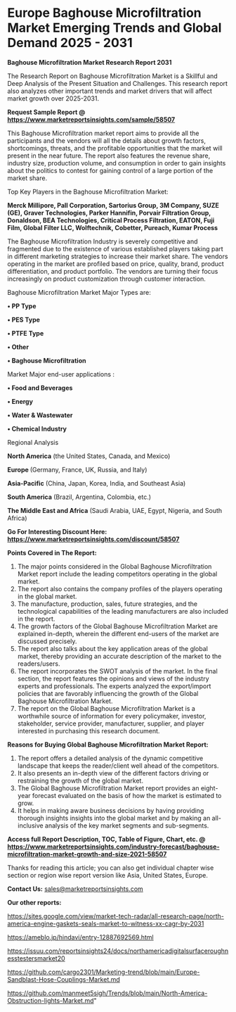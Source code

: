 # Europe Baghouse Microfiltration Market Emerging Trends and Global Demand 2025 - 2031

<strong>Baghouse Microfiltration Market Research Report 2031</strong>

The Research Report on Baghouse Microfiltration Market is a Skillful and Deep Analysis of the Present Situation and Challenges. This research report also analyzes other important trends and market drivers that will affect market growth over 2025-2031.

<strong>Request Sample Report @ <a href=https://www.marketreportsinsights.com/sample/58507>https://www.marketreportsinsights.com/sample/58507</a></strong>

This Baghouse Microfiltration market report aims to provide all the participants and the vendors will all the details about growth factors, shortcomings, threats, and the profitable opportunities that the market will present in the near future. The report also features the revenue share, industry size, production volume, and consumption in order to gain insights about the politics to contest for gaining control of a large portion of the market share.

Top Key Players in the Baghouse Microfiltration Market:

<strong>Merck Millipore, Pall Corporation, Sartorius Group, 3M Company, SUZE (GE), Graver Technologies, Parker Hannifin, Porvair Filtration Group, Donaldson, BEA Technologies, Critical Process Filtration, EATON, Fuji Film, Global Filter LLC, Wolftechnik, Cobetter, Pureach, Kumar Process</strong>

The Baghouse Microfiltration Industry is severely competitive and fragmented due to the existence of various established players taking part in different marketing strategies to increase their market share. The vendors operating in the market are profiled based on price, quality, brand, product differentiation, and product portfolio. The vendors are turning their focus increasingly on product customization through customer interaction.

Baghouse Microfiltration Market Major Types are:

<strong>• PP Type

• PES Type

• PTFE Type

• Other

• Baghouse Microfiltration</strong>

Market Major end-user applications :

<strong>• Food and Beverages

• Energy

• Water & Wastewater

• Chemical Industry</strong>

Regional Analysis

</u><strong><b>North America</b></strong> (the United States, Canada, and Mexico)

<strong><b>Europe </b></strong>(Germany, France, UK, Russia, and Italy)

<strong><b>Asia-Pacific</b></strong> (China, Japan, Korea, India, and Southeast Asia)

<strong><b>South America</b></strong> (Brazil, Argentina, Colombia, etc.)

<strong><b>The Middle East and Africa</b></strong> (Saudi Arabia, UAE, Egypt, Nigeria, and South Africa)

<strong>Go For Interesting Discount Here: <a href=https://www.marketreportsinsights.com/discount/58507>https://www.marketreportsinsights.com/discount/58507</a></strong>

<strong>Points Covered in The Report:</strong>
<ol>
  <li>The major points considered in the Global Baghouse Microfiltration Market report include the leading competitors operating in the global market.</li>
  <li>The report also contains the company profiles of the players operating in the global market.</li>
  <li>The manufacture, production, sales, future strategies, and the technological capabilities of the leading manufacturers are also included in the report.</li>
  <li>The growth factors of the Global Baghouse Microfiltration Market are explained in-depth, wherein the different end-users of the market are discussed precisely.</li>
  <li>The report also talks about the key application areas of the global market, thereby providing an accurate description of the market to the readers/users.</li>
  <li>The report incorporates the SWOT analysis of the market. In the final section, the report features the opinions and views of the industry experts and professionals. The experts analyzed the export/import policies that are favorably influencing the growth of the Global Baghouse Microfiltration Market.</li>
  <li>The report on the Global Baghouse Microfiltration Market is a worthwhile source of information for every policymaker, investor, stakeholder, service provider, manufacturer, supplier, and player interested in purchasing this research document.</li>
</ol>
<strong>Reasons for Buying Global Baghouse Microfiltration Market Report:</strong>

<ol>
  <li>The report offers a detailed analysis of the dynamic competitive landscape that keeps the reader/client well ahead of the competitors.</li>
  <li>It also presents an in-depth view of the different factors driving or restraining the growth of the global market.</li>
  <li>The Global Baghouse Microfiltration Market report provides an eight-year forecast evaluated on the basis of how the market is estimated to grow.</li>
  <li>It helps in making aware business decisions by having providing thorough insights insights into the global market and by making an all-inclusive analysis of the key market segments and sub-segments.</li>
</ol>
<strong>Access full Report Description, TOC, Table of Figure, Chart, etc. @ <a href=https://www.marketreportsinsights.com/industry-forecast/baghouse-microfiltration-market-growth-and-size-2021-58507>https://www.marketreportsinsights.com/industry-forecast/baghouse-microfiltration-market-growth-and-size-2021-58507</a></strong>


Thanks for reading this article; you can also get individual chapter wise section or region wise report version like Asia, United States, Europe.

<strong>Contact Us:</strong>
sales@marketreportsinsights.com

<strong>Our other reports:</strong>

<a href=https://sites.google.com/view/market-tech-radar/all-research-page/north-america-engine-gaskets-seals-market-to-witness-xx-cagr-by-2031>https://sites.google.com/view/market-tech-radar/all-research-page/north-america-engine-gaskets-seals-market-to-witness-xx-cagr-by-2031</a>

<a href=https://ameblo.jp/hindavi/entry-12887692569.html>https://ameblo.jp/hindavi/entry-12887692569.html</a>

<a href=https://issuu.com/reportsinsights24/docs/northamericadigitalsurfaceroughnesstestersmarket20>https://issuu.com/reportsinsights24/docs/northamericadigitalsurfaceroughnesstestersmarket20</a>

<a href=https://github.com/cargo2301/Marketing-trend/blob/main/Europe-Sandblast-Hose-Couplings-Market.md>https://github.com/cargo2301/Marketing-trend/blob/main/Europe-Sandblast-Hose-Couplings-Market.md</a>

<a href=https://github.com/manmeet5sigh/Trends/blob/main/North-America-Obstruction-lights-Market.md>https://github.com/manmeet5sigh/Trends/blob/main/North-America-Obstruction-lights-Market.md</a>"
